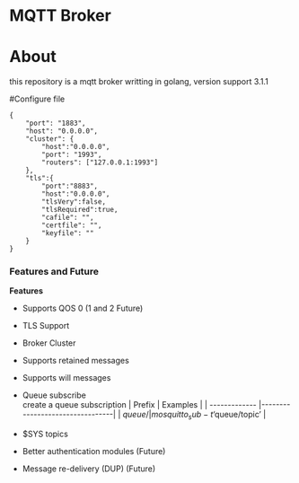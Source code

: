 MQTT Broker 
============

# About
this repository is a mqtt broker writting in golang, version support 3.1.1

#Configure file
~~~
{
	"port": "1883",
	"host": "0.0.0.0",
	"cluster": {
		"host":"0.0.0.0",
		"port": "1993",
		"routers": ["127.0.0.1:1993"]
	},
	"tls":{
		"port":"8883",
		"host":"0.0.0.0",
		"tlsVery":false,
		"tlsRequired":true,
		"cafile": "",
		"certfile": "",
		"keyfile": ""
	}
}
~~~

### Features and Future

**Features**

* Supports QOS 0  (1 and 2 Future) 

* TLS Support

* Broker Cluster

* Supports retained messages

* Supports will messages  

* Queue subscribe  
 create a queue subscription
| Prefix        | Examples                        |
| ------------- |---------------------------------|
| $queue/       | mosquitto_sub -t ‘$queue/topic’ |

* $SYS topics  

* Better authentication modules (Future) 

* Message re-delivery (DUP) (Future)